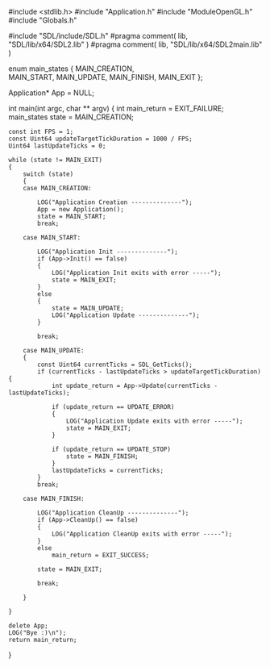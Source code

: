 #include <stdlib.h>
#include "Application.h"
#include "ModuleOpenGL.h"
#include "Globals.h"

#include "SDL/include/SDL.h"
#pragma comment( lib, "SDL/lib/x64/SDL2.lib" )
#pragma comment( lib, "SDL/lib/x64/SDL2main.lib" )

enum main_states
{
	MAIN_CREATION,  
	MAIN_START,
	MAIN_UPDATE,
	MAIN_FINISH,
	MAIN_EXIT
};

Application* App = NULL;

int main(int argc, char ** argv)
{
	int main_return = EXIT_FAILURE;
	main_states state = MAIN_CREATION;

	const int FPS = 1;
	const Uint64 updateTargetTickDuration = 1000 / FPS;
	Uint64 lastUpdateTicks = 0; 

	while (state != MAIN_EXIT)
	{
		switch (state)
		{
		case MAIN_CREATION:

			LOG("Application Creation --------------");
			App = new Application();
			state = MAIN_START;
			break;

		case MAIN_START:

			LOG("Application Init --------------");
			if (App->Init() == false)
			{
				LOG("Application Init exits with error -----");
				state = MAIN_EXIT;
			}
			else
			{
				state = MAIN_UPDATE;
				LOG("Application Update --------------");
			}

			break;

		case MAIN_UPDATE:
		{
			const Uint64 currentTicks = SDL_GetTicks();
			if (currentTicks - lastUpdateTicks > updateTargetTickDuration) {
				int update_return = App->Update(currentTicks - lastUpdateTicks);

				if (update_return == UPDATE_ERROR)
				{
					LOG("Application Update exits with error -----");
					state = MAIN_EXIT;
				}

				if (update_return == UPDATE_STOP)
					state = MAIN_FINISH;
				}
				lastUpdateTicks = currentTicks;
			}
			break;

		case MAIN_FINISH:

			LOG("Application CleanUp --------------");
			if (App->CleanUp() == false)
			{
				LOG("Application CleanUp exits with error -----");
			}
			else
				main_return = EXIT_SUCCESS;

			state = MAIN_EXIT;

			break;

		}

	}

	delete App;
	LOG("Bye :)\n");
	return main_return;
}